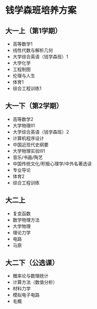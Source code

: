 # 钱学森班培养方案

## 大一上（第1学期）
- 高等数学1
- 线性代数与解析几何
- 大学综合英语（钱学森班）1
- 大学化学
- 工程制图
- 伦理与人生
- 体育1
- 综合工程训练1

## 大一下（第2学期）
- 高等数学2
- 大学物理II1
- 大学综合英语（钱学森班）2
- 计算机程序设计
- 中国近现代史纲要
- 大学物理实验III1
- 音乐/书画/陶艺
- 中国传统文化/积极心理学/中外名著选读
- 专业导论
- 体育2
- 综合工程训练


## 大二上

- 复变函数
- 数学物理方法
- 大学物理
- 理论力学
- 电路
- 马原


## 大二下（公选课）

- 概率论与数理统计
- 计算方法（数值分析）
- 材料力学
- 模拟电子电路
- 毛概